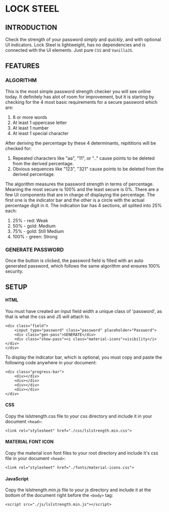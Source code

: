 # LOCK STEEL

## INTRODUCTION

Check the strength of your password *simply* and *quickly*, and with optional UI indicators. Lock Steel is lightweight, has no dependencies and is connected with the UI elements. Just pure ```CSS``` and ```VanillaJS```.

## FEATURES

### ALGORITHM

This is the most simple password strength checker you will see online today. It definitely has alot of room for improvement, but it is starting by checking for the 4 most basic requirements for a secure password which are:
1. 8 or more words
2. At least 1 uppercase letter
3. At least 1 number
4. At least 1 special character

After deriving the percentage by these 4 determinants, repititions will be checked for:
1. Repeated characters like "aa", "11", or ".." cause points to be deleted from the derived percentage.
2. Obvious sequences like "123", "321" cause points to be deleted from the derived percentage.

The algorithm measures the password strength in terms of percentage. Meaning the most secure is 100% and the least secure is 0%. There are a few UI components that are in charge of displaying the percentage. The first one is the indicator bar and the other is a circle with the actual percentage digit in it.
The indication bar has 4 sections, all splited into 25% each:
1. 25% - red: Weak
2. 50% - gold: Medium
3. 75% - gold: Still Medium
4. 100% - green: Strong

### GENERATE PASSWORD

Once the button is clicked, the password field is filled with an auto generated password, which follows the same algorithm and ensures 100% security.

## SETUP

#### HTML
You must have created an input field width a unique class of 'password', as that is what the css and JS will attach to.

    <div class="field">
        <input type="password" class="password" placeholder="Password">
        <div class="gen-pass">GENERATE</div>
        <div class="show-pass"><i class="material-icons">visibility</i></div>
    </div>

To display the indicator bar, which is optional, you must copy and paste the following code anywhere in your document:
   
    <div class="progress-bar">
        <div></div>
        <div></div>
        <div></div>
        <div></div>
    </div>

#### CSS
Copy the lslstrength.css file to your css directory and include it in your document ```<head>```:

    <link rel="stylesheet" href="./css/lslstrength.min.css">

#### MATERIAL FONT ICON
Copy the material icon font files to your root directory and include it's css file in your document ```<head>```:

    <link rel="stylesheet" href="./fonts/material-icons.css">

#### JavaScript
Copy the lslstrength.min.js file to your js directory and include it at the bottom of the document right before the ```<body>``` tag:
        
    <script src="./js/lslstrength.min.js"></script>
        



